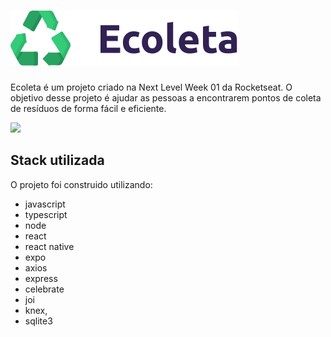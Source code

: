 # ![Logo](https://raw.githubusercontent.com/Thiago-Protasio/Ecoleta/998ecf99f715f208ce9cc005f72f50e3005a896a/web/src/assets/logo.svg)

Ecoleta é um projeto criado na Next Level Week 01 da Rocketseat. O objetivo desse projeto é ajudar as pessoas a encontrarem pontos de coleta de resíduos de forma fácil e eficiente.

<image src="https://blog.rocketseat.com.br/content/images/2020/06/ecoleta.png" />

## Stack utilizada

O projeto foi construido utilizando:
- javascript 
- typescript 
- node 
- react 
- react native 
- expo
- axios
- express 
- celebrate 
- joi
- knex,
- sqlite3
